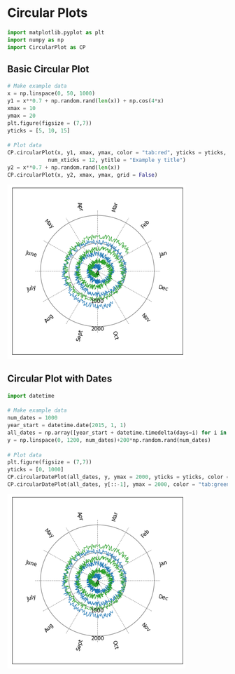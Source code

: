 # Circular Plots


```python
import matplotlib.pyplot as plt
import numpy as np
import CircularPlot as CP
```

## Basic Circular Plot


```python
# Make example data
x = np.linspace(0, 50, 1000)
y1 = x**0.7 + np.random.rand(len(x)) + np.cos(4*x)
xmax = 10
ymax = 20
plt.figure(figsize = (7,7))
yticks = [5, 10, 15]

# Plot data
CP.circularPlot(x, y1, xmax, ymax, color = "tab:red", yticks = yticks,
             num_xticks = 12, ytitle = "Example y title")
y2 = x**0.7 + np.random.rand(len(x))
CP.circularPlot(x, y2, xmax, ymax, grid = False)
```


![png](figures/plot2.png)


## Circular Plot with Dates


```python
import datetime

# Make example data
num_dates = 1000
year_start = datetime.date(2015, 1, 1)
all_dates = np.array([year_start + datetime.timedelta(days=i) for i in range(num_dates)])
y = np.linspace(0, 1200, num_dates)+200*np.random.rand(num_dates)

# Plot data
plt.figure(figsize = (7,7))
yticks = [0, 1000]
CP.circularDatePlot(all_dates, y, ymax = 2000, yticks = yticks, color = "tab:blue")
CP.circularDatePlot(all_dates, y[::-1], ymax = 2000, color = "tab:green", grid = False)

```


![png](figures/plot2.png)



```python

```
